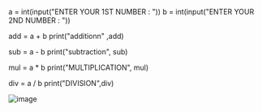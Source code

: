 
a = int(input("ENTER YOUR 1ST NUMBER : "))
b = int(input("ENTER YOUR 2ND NUMBER : ")) 

add = a + b
print("additionn" ,add)

sub = a - b 
print("subtraction", sub)

mul =  a * b 
print("MULTIPLICATION", mul)

div = a / b
print("DIVISION",div)






![image](https://github.com/user-attachments/assets/d94ec642-1c43-45d1-826c-85f6a4d4f181)
